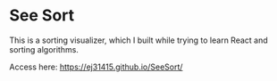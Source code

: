 # See Sort
This is a sorting visualizer, which I built while trying to learn React and sorting algorithms.

Access here: https://ej31415.github.io/SeeSort/
